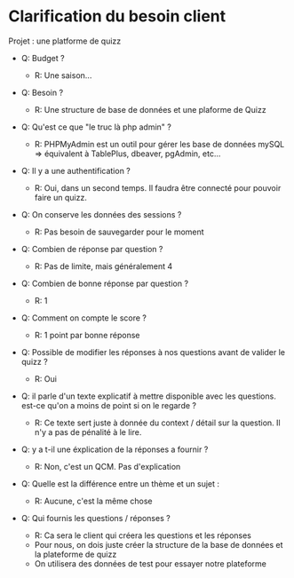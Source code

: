 # Clarification du besoin client

Projet : une platforme de quizz

- Q: Budget ?
  - R: Une saison...

- Q: Besoin ? 
  - R: Une structure de base de données et une plaforme de Quizz

- Q: Qu'est ce que "le truc là php admin" ?
  - R: PHPMyAdmin est un outil pour gérer les base de données mySQL => équivalent à TablePlus, dbeaver, pgAdmin, etc...

- Q: Il y a une authentification ?
  - R: Oui, dans un second temps. Il faudra être connecté pour pouvoir faire un quizz.

- Q: On conserve les données des sessions ?
  - R: Pas besoin de sauvegarder pour le moment

- Q: Combien de réponse par question ?
  - R: Pas de limite, mais généralement 4

- Q: Combien de bonne réponse par question ?
  - R: 1

- Q: Comment on compte le score ?
  - R: 1 point par bonne réponse

- Q: Possible de modifier les réponses à nos questions avant de valider le quizz ?
  - R: Oui

- Q: il parle d'un texte explicatif à mettre disponible avec les questions. est-ce qu'on a moins de point si on le regarde ?
  - R: Ce texte sert juste à donnée du context / détail sur la question. Il n'y a pas de pénalité à le lire.

- Q: y a t-il une éxplication de la réponses a fournir ?
  - R: Non, c'est un QCM. Pas d'explication

- Q: Quelle est la différence entre un thème et un sujet :
  - R: Aucune, c'est la même chose

- Q: Qui fournis les questions / réponses ?
  - R: Ca sera le client qui créera les questions et les réponses
  - Pour nous, on dois juste créer la structure de la base de données et la plateforme de quizz
  - On utilisera des données de test pour essayer notre plateforme
